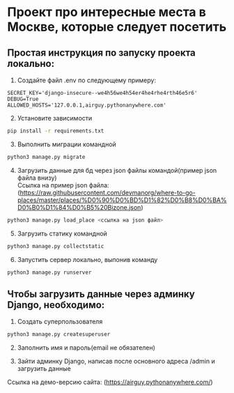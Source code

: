 # Проект про интересные места в Москве, которые следует посетить
## Простая инструкция по запуску проекта локально:

1. Создайте файл .env по следующему примеру:
```
SECRET_KEY='django-insecure--we4h56we4h54er4he4rhe4rth46e5r6'
DEBUG=True
ALLOWED_HOSTS='127.0.0.1,airguy.pythonanywhere.com'
```
2. Установите зависимости
```sh
pip install -r requirements.txt
```
3. Выполнить миграции командной
```sh
python3 manage.py migrate
```
4. Загрузить данные для бд через json файлы командой(пример json файла внизу)\
   Ссылка на пример json файла: (https://raw.githubusercontent.com/devmanorg/where-to-go-places/master/places/%D0%90%D0%BD%D1%82%D0%B8%D0%BA%D0%B0%D1%84%D0%B5%20Bizone.json)
```sh
python3 manage.py load_place <ссылка на json файл>
```
5. Загрузить статику командной
```sh
python3 manage.py collectstatic
```
6. Запустить сервер локально, выпонив команду
```sh
python3 manage.py runserver
```

## Чтобы загрузить данные через админку Django, необходимо:

1. Создать суперпользователя
```sh
python3 manage.py createsuperuser
```
2. Заполнить имя и пароль(email не обязателен)

3. Зайти админку Django, написав после основного адреса /admin и загрузить данные

Ссылка на демо-версию сайта: (https://airguy.pythonanywhere.com/)
